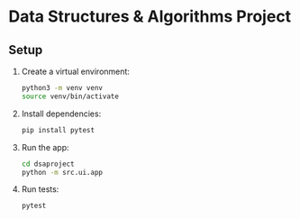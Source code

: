 # Data Structures & Algorithms Project
## Setup

1. Create a virtual environment:
   ```bash
   python3 -m venv venv
   source venv/bin/activate
   ```

2. Install dependencies:
   ```bash
   pip install pytest
   ```

3. Run the app:
   ```bash
   cd dsaproject
   python -m src.ui.app
   ```

4. Run tests:
   ```bash
   pytest
   ```